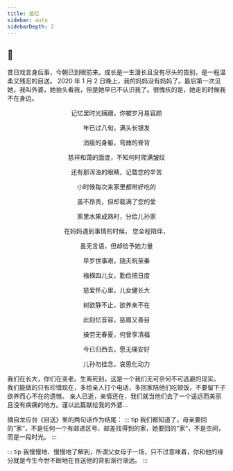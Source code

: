 ```yaml
---
title: 追忆
sidebar: auto
sidebarDepth: 2
---
```


## 👵

昔日戏言身后事，今朝已到眼前来。成长是一生漫长且没有尽头的告别，是一程温柔又残忍的目送。
2020 年 1 月 2 日晚上，我的妈妈没有妈妈了。最后第一次见她，我叫外婆，她抬头看我，但是她早已不认识我了。很愧疚的是，她走的时候我不在身边。

<div align="center">
记忆里时光蹒跚，你被岁月易容颜

年已过八旬，满头长银发

消瘦的身躯，弯曲的脊背

慈祥和蔼的面庞，不知何时爬满皱纹

还有那浑浊的眼睛，记载您的辛苦

小时候每次来家里都带好吃的

虽不昂贵，但却载满了您的爱

家里水果成熟时，分给儿孙家

在妈妈遇到事情的时候，
您全程陪伴，

虽无言语，但却给予她力量

早岁世事艰，随夫皖至秦

襁褓四儿女，勤俭把日度

慈爱怀心里，儿女健长大

树欲静不止，欲养亲不在

此刻忆音容，慈眉又善目

操劳无春夏，何曾享清福

今已归西去，愿无痛安好

儿孙勿挂念，哀思化动力

</div>
我们在长大，你们在变老。生离死别，这是一个我们无可奈何不可逃避的现实。
我们能做的只有珍惜现在，多给亲人打个电话，多回家陪他们吃顿饭，不要留下子欲养而心不在的遗憾。
亲人已逝，亲情还在，我们就当他们去了一个遥远而美丽且没有病痛的地方。谨以此篇献给我的外婆...

摘自龙应台《目送》里的两句话作为结尾：
::: tip
我们都知道了，母亲要回的”家“，不是任何一个有邮递区号、邮差找得到的家，她要回的”家“，不是空间，而是一段时光。
:::

::: tip
我慢慢地、慢慢地了解到，所谓父女母子一场，只不过意味着，你和他的缘分就是今生今世不断地在目送他的背影渐行渐远。
:::
